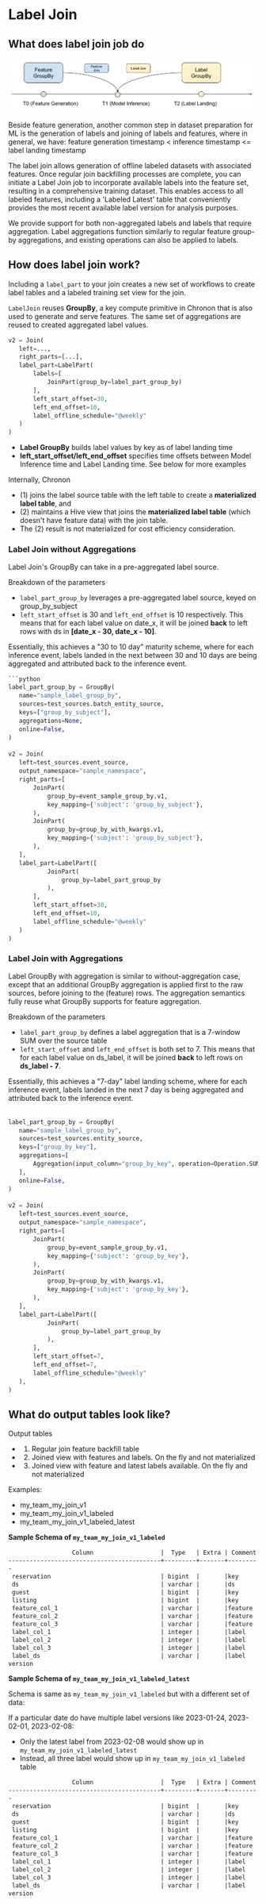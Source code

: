 # Label Join

## What does label join job do


![label](../../images/label.png)

Beside feature generation, another common step in dataset preparation for ML is the generation of labels and joining of labels and features, where in general, we have: feature generation timestamp < inference timestamp <= label landing timestamp 

The label join allows generation of offline labeled datasets with associated features. Once regular join backfilling processes are complete, you can initiate a Label Join job to incorporate available labels into the feature set, resulting in a comprehensive training dataset. This enables access to all labeled features, including a 'Labeled Latest' table that conveniently provides the most recent available label version for analysis purposes.

We provide support for both non-aggregated labels and labels that require aggregation. Label aggregations function similarly to regular feature group-by aggregations, and existing operations can also be applied to labels.

## How does label join work?

Including a `label_part` to your join creates a new set of workflows to create label tables and a labeled training set view for the join.

`LabelJoin` reuses **GroupBy**, a key compute primitive in Chronon that is also used to generate and serve features. The same set of aggregations are reused to created aggregated label values.

```python
v2 = Join(
   left=...,
   right_parts=[...],
   label_part=LabelPart(
       labels=[
           JoinPart(group_by=label_part_group_by)
       ],
       left_start_offset=30,
       left_end_offset=10,
       label_offline_schedule="@weekly"
   )
)
```

- **Label GroupBy** builds label values by key as of label landing time
- **left_start_offset/left_end_offset** specifies time offsets between Model Inference time and Label Landing time. See below for more examples


Internally, Chronon
- (1) joins the label source table with the left table to create a **materialized label table**, and
- (2) maintains a Hive view that joins the **materialized label table** (which doesn't have feature data) with the join table. 
- The (2) result is not materialized for cost efficiency consideration.


### Label Join without Aggregations

Label Join's GroupBy can take in a pre-aggregated label source.

Breakdown of the parameters
- `label_part_group_by` leverages a pre-aggregated label source, keyed on group_by_subject
- `left_start_offset` is 30 and `left_end_offset` is 10 respectively. This means that for each label value on date_x, it will be joined **back** to left rows with ds in **[date_x - 30, date_x - 10]**. 
       
Essentially, this achieves a "30 to 10 day" maturity scheme, where for each inference event, labels landed in the next between 30 and 10 days are being aggregated and attributed back to the inference event. 

```python
```python
label_part_group_by = GroupBy(
   name="sample_label_group_by",
   sources=test_sources.batch_entity_source,
   keys=["group_by_subject"],
   aggregations=None,
   online=False,
)

v2 = Join(
   left=test_sources.event_source,
   output_namespace="sample_namespace",
   right_parts=[
       JoinPart(
           group_by=event_sample_group_by.v1,
           key_mapping={'subject': 'group_by_subject'},
       ),
       JoinPart(
           group_by=group_by_with_kwargs.v1,
           key_mapping={'subject': 'group_by_subject'},
       ),
   ],
   label_part=LabelPart([
           JoinPart(
               group_by=label_part_group_by
           ),
       ],
       left_start_offset=30,
       left_end_offset=10,
       label_offline_schedule="@weekly"
   )
)
```

### Label Join with Aggregations

Label GroupBy with aggregation is similar to without-aggregation case, except that an additional GroupBy aggregation is applied first to the raw sources, before joining to the (feature) rows. The aggregation semantics fully reuse what GroupBy supports for feature aggregation.

Breakdown of the parameters
- `label_part_group_by` defines a label aggregation that is a 7-window SUM over the source table
- `left_start_offset` and `left_end_offset` is both set to 7. This means that for each label value on ds_label, it will be joined **back** to left rows on **ds_label - 7**.

Essentially, this achieves a "7-day" label landing scheme, where for each inference event, labels landed in the next 7 day is being aggregated and attributed back to the inference event.

```python

label_part_group_by = GroupBy(
   name="sample_label_group_by",
   sources=test_sources.entity_source,
   keys=["group_by_key"],
   aggregations=[
       Aggregation(input_column="group_by_key", operation=Operation.SUM, windows=[Window(7, TimeUnit.DAYS)]),
   ],
   online=False,
)

v2 = Join(
   left=test_sources.event_source,
   output_namespace="sample_namespace",
   right_parts=[
       JoinPart(
           group_by=event_sample_group_by.v1,
           key_mapping={'subject': 'group_by_key'},
       ),
       JoinPart(
           group_by=group_by_with_kwargs.v1,
           key_mapping={'subject': 'group_by_key'},
       ),
   ],
   label_part=LabelPart([
           JoinPart(
               group_by=label_part_group_by
           ),
       ],
       left_start_offset=7,
       left_end_offset=7,
       label_offline_schedule="@weekly"
   ),
)
```


## What do output tables look like?

Output tables
- 1. Regular join feature backfill table
- 2. Joined view with features and labels. On the fly and not materialized
- 3. Joined view with feature and latest labels available. On the fly and not materialized

Examples:
- my_team_my_join_v1
- my_team_my_join_v1_labeled
- my_team_my_join_v1_labeled_latest

**Sample Schema of `my_team_my_join_v1_labeled`**

```
                  Column                   |  Type   | Extra | Comment
-------------------------------------------+---------+-------+---------
 reservation                               | bigint  |       |key
 ds                                        | varchar |       |ds
 guest                                     | bigint  |       |key
 listing                                   | bigint  |       |key
 feature_col_1                             | varchar |       |feature
 feature_col_2                             | varchar |       |feature
 feature_col_3                             | varchar |       |feature
 label_col_1                               | integer |       |label
 label_col_2                               | integer |       |label
 label_col_3                               | integer |       |label
 label_ds                                  | varchar |       |label version
```

**Sample Schema of `my_team_my_join_v1_labeled_latest`**

Schema is same as `my_team_my_join_v1_labeled` but with a different set of data:

If a particular date do have multiple label versions like 2023-01-24, 2023-02-01, 2023-02-08: 
- Only the latest label from 2023-02-08 would show up in `my_team_my_join_v1_labeled_latest`
- Instead, all three label would show up in `my_team_my_join_v1_labeled` table

``` 
                  Column                   |  Type   | Extra | Comment
-------------------------------------------+---------+-------+---------
 reservation                               | bigint  |       |key
 ds                                        | varchar |       |ds
 guest                                     | bigint  |       |key
 listing                                   | bigint  |       |key
 feature_col_1                             | varchar |       |feature
 feature_col_2                             | varchar |       |feature
 feature_col_3                             | varchar |       |feature
 label_col_1                               | integer |       |label
 label_col_2                               | integer |       |label
 label_col_3                               | integer |       |label
 label_ds                                  | varchar |       |label version
```